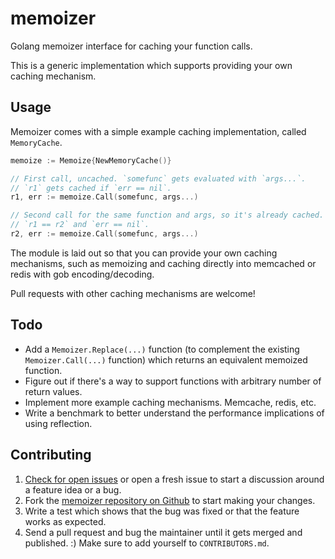 # memoizer

Golang memoizer interface for caching your function calls.

This is a generic implementation which supports providing your own caching
mechanism.

## Usage

Memoizer comes with a simple example caching implementation, called `MemoryCache`.

```go
memoize := Memoize{NewMemoryCache()}

// First call, uncached. `somefunc` gets evaluated with `args...`.
// `r1` gets cached if `err == nil`.
r1, err := memoize.Call(somefunc, args...)

// Second call for the same function and args, so it's already cached.
// `r1 == r2` and `err == nil`.
r2, err := memoize.Call(somefunc, args...)
```

The module is laid out so that you can provide your own caching mechanisms,
such as memoizing and caching directly into memcached or redis with gob
encoding/decoding.

Pull requests with other caching mechanisms are welcome!


## Todo

* Add a `Memoizer.Replace(...)` function (to complement the existing `Memoizer.Call(...)` function) which returns an equivalent memoized
  function.
* Figure out if there's a way to support functions with arbitrary number of
  return values.
* Implement more example caching mechanisms. Memcache, redis, etc.
* Write a benchmark to better understand the performance implications of using reflection.


## Contributing

1. [Check for open issues](https://github.com/shazow/memoizer/issues>) or open
   a fresh issue to start a discussion around a feature idea or a bug.
1. Fork the [memoizer repository on Github](https://github.com/shazow/urllib3>)
   to start making your changes.
1. Write a test which shows that the bug was fixed or that the feature works
   as expected.
1. Send a pull request and bug the maintainer until it gets merged and published.
   :) Make sure to add yourself to ``CONTRIBUTORS.md``.
